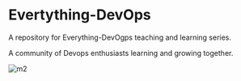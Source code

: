 # Evertything-DevOps

A repository for Everything-DevOgps teaching and learning series. 

A community of Devops enthusiasts learning and growing together.

![m2](https://i.pinimg.com/originals/47/fd/28/47fd2856377747c0f51b0adcf3050791.gif)

